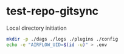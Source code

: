 # test-repo-gitsync

Local directory initiation 
```bash 
mkdir -p ./dags ./logs ./plugins ./config
echo -e "AIRFLOW_UID=$(id -u)" > .env
```